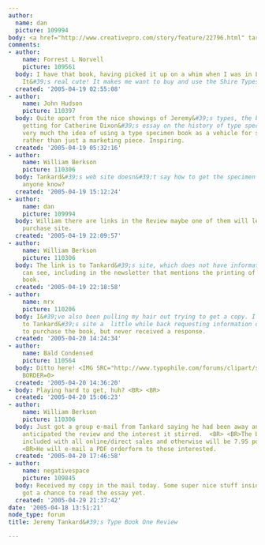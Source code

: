 ```yaml
---
author:
  name: dan
  picture: 109994
body: <a href="http://www.creativepro.com/story/feature/22796.html" target="_blank">http://www.creativepro.com/story/feature/22796.html</a>
comments:
- author:
    name: Forrest L Norvell
    picture: 109561
  body: I have that book, having picked it up on a whim when I was in London recently.
    It&#39;s real cute! It makes me want to buy and use the Shire Types pretty bad!
  created: '2005-04-19 02:55:08'
- author:
    name: John Hudson
    picture: 110397
  body: Quite apart from the nice showings of Jeremy&#39;s types, the book is worth
    getting for Catherine Dixon&#39;s essay on the history of type specimens. I like
    very much the idea of using a type specimen book as a vehicle for such an essay,
    rather than just a marketing piece. Inspiring.
  created: '2005-04-19 05:32:16'
- author:
    name: William Berkson
    picture: 110306
  body: Tankard&#39;s web site doesn&#39;t say how to get the specimen book. Does
    anyone know?
  created: '2005-04-19 15:12:24'
- author:
    name: dan
    picture: 109994
  body: William there are links in the Review maybe one of them will lead you to a
    purchase site.
  created: '2005-04-19 22:09:57'
- author:
    name: William Berkson
    picture: 110306
  body: The link is to Tankard&#39;s site, which does not have information that I
    can see, including in the newsletter that mentions the printing of the specimen
    book.
  created: '2005-04-19 22:18:58'
- author:
    name: mrx
    picture: 110206
  body: I&#39;ve also been pulling my hair out trying to get a copy. I sent an e-mail
    to Tankard&#39;s site a  little while back requesting information on where/how
    to purchase the book, but never received a response.
  created: '2005-04-20 14:24:34'
- author:
    name: Bald Condensed
    picture: 110564
  body: Ditto here! <IMG SRC="http://www.typophile.com/forums/clipart/sad.gif" ALT=":-&#40;"
    BORDER=0>
  created: '2005-04-20 14:36:20'
- body: Playing hard to get, huh? <BR> <BR>
  created: '2005-04-20 15:06:23'
- author:
    name: William Berkson
    picture: 110306
  body: Just got a group e-mail from Tankard saying he had been away and hadn&#39;t
    anticipated the review and the interest it stirred.  <BR> <BR>The book will be
    included with all online/direct sales and otherwise will be 7.95 pounds sterling.  <BR>
    <BR>He will e-mail a PDF orderform to those interested.
  created: '2005-04-20 17:46:58'
- author:
    name: negativespace
    picture: 109845
  body: Received my copy in the mail today. Some super nice stuff inside. Have not
    got a chance to read the essay yet.
  created: '2005-04-29 21:37:42'
date: '2005-04-18 13:51:21'
node_type: forum
title: Jeremy Tankard&#39;s Type Book One Review

---
```

